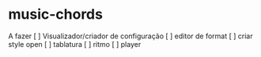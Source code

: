 # music-chords
A fazer
[ ] Visualizador/criador de configuração
[ ] editor de format
[ ] criar style open
[ ] tablatura
[ ] ritmo
[ ] player